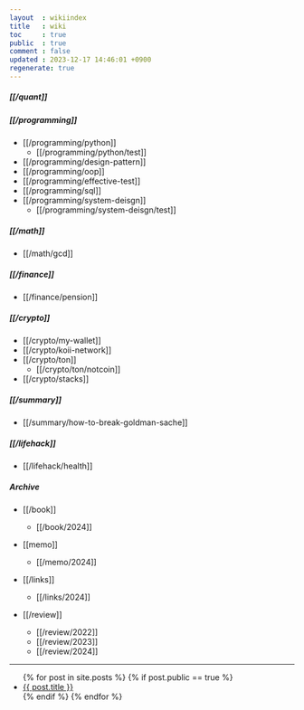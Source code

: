 ```yaml
---
layout  : wikiindex
title   : wiki
toc     : true
public  : true
comment : false
updated : 2023-12-17 14:46:01 +0900
regenerate: true
---
```


##### [[/quant]] 


##### [[/programming]]
* [[/programming/python]]
    * [[/programming/python/test]]
* [[/programming/design-pattern]]
* [[/programming/oop]]
* [[/programming/effective-test]]
* [[/programming/sql]]
* [[/programming/system-deisgn]]
    * [[/programming/system-deisgn/test]]  

##### [[/math]]
* [[/math/gcd]]

##### [[/finance]]
* [[/finance/pension]]

##### [[/crypto]]
* [[/crypto/my-wallet]]
* [[/crypto/koii-network]]
* [[/crypto/ton]]
   * [[/crypto/ton/notcoin]]
* [[/crypto/stacks]]


##### [[/summary]]
* [[/summary/how-to-break-goldman-sache]]

##### [[/lifehack]]
* [[/lifehack/health]]

##### Archive
* [[/book]]
    * [[/book/2024]]

* [[memo]]
    * [[/memo/2024]]

* [[/links]]
    * [[/links/2024]]

* [[/review]]
    * [[/review/2022]]
    * [[/review/2023]]
    * [[/review/2024]]

---
<div>
    <ul>
{% for post in site.posts %}
    {% if post.public == true %}
        <li>
            <a class="post-link" href="{{ post.url | prepend: site.baseurl }}">
                {{ post.title }}
            </a>
        </li>
    {% endif %}
{% endfor %}
    </ul>
</div>

